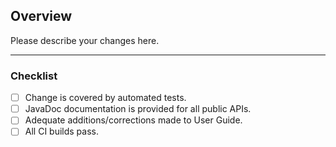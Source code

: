 ## Overview

Please describe your changes here.

---

### Checklist

- [ ] Change is covered by automated tests.
- [ ] JavaDoc documentation is provided for all public APIs.
- [ ] Adequate additions/corrections made to User Guide.
- [ ] All CI builds pass.
